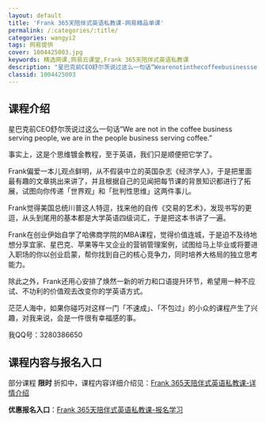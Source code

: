 ```yaml
---
layout: default
title: 'Frank 365天陪伴式英语私教课-网易精品单课'
permalink: /:categories/:title/
categories: wangyi2
tags: 网易提供
cover: 1004425003.jpg
keywords: 精选网课,网易云课堂,Frank 365天陪伴式英语私教课
description: "星巴克前CEO舒尔茨说过这么一句话“Wearenotinthecoffeebusinessservingpeople,weareinthepeoplebusinessservingcoffe"
classid: 1004425003
---
```


## 课程介绍

星巴克前CEO舒尔茨说过这么一句话“We are not in the coffee business serving people, we are in the people business serving coffee.”

事实上，这是个思维镀金教程，至于英语，我们只是顺便把它学了。

Frank偏爱一本儿观点鲜明，从不假装中立的英国杂志《经济学人》，于是把里面最有趣的文章挑出来讲了，并且根据自己的见闻把每节课的背景知识都进行了拓展，试图向你传递「世界观」和「批判性思维」这两件事儿。

Frank觉得美国总统川普这人特逗，找来他的自传《交易的艺术》，发现书写的更逗，从头到尾用的基本都是大学英语四级词汇，于是把这本书讲了一遍。

Frank在创业伊始自学了哈佛商学院的MBA课程，觉得价值连城，于是迫不及待地想分享宜家、星巴克、苹果等牛叉企业的营销管理案例，试图给马上毕业或将要进入职场的你以创业启蒙，帮你找到自己的核心竞争力，同时培养大格局的独立思考能力。

除此之外，Frank还用心安排了焕然一新的听力和口语提升环节，希望用一种不应试、不功利的价值观去改变你的学英语方式。

茫茫人海中，如果你碰巧对这样一门「不速成」、「不包过」的小众的课程产生了兴趣，对我来说，会是一件很有幸福感的事。

我QQ号：3280386650

## 课程内容与报名入口

部分课程 **限时** 折扣中，课程内容详细介绍见：[Frank 365天陪伴式英语私教课-详情介绍](https://study.163.com/course/introduction/1004425003.htm?share=1&shareId=1025206652&utm_campaign=share&utm_medium=iphoneShare&utm_source=&utm_u=1025206652)

**优惠报名入口**：[Frank 365天陪伴式英语私教课-报名学习](https://study.163.com/course/introduction/1004425003.htm?share=1&shareId=1025206652&utm_campaign=share&utm_medium=iphoneShare&utm_source=&utm_u=1025206652)

